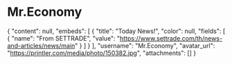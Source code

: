 # Mr.Economy
{
  "content": null,
  "embeds": [
    {
      "title": "Today News!",
      "color": null,
      "fields": [
        {
          "name": "From SETTRADE",
          "value": "https://www.settrade.com/th/news-and-articles/news/main"
        }
      ]
    }
  ],
  "username": "Mr.Economy",
  "avatar_url": "https://printler.com/media/photo/150382.jpg",
  "attachments": []
}
